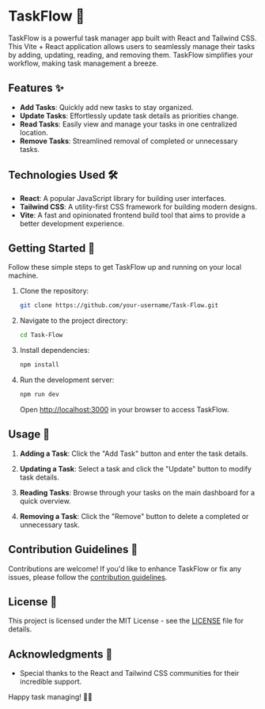 # TaskFlow 🚀

TaskFlow is a powerful task manager app built with React and Tailwind CSS. This Vite + React application allows users to seamlessly manage their tasks by adding, updating, reading, and removing them. TaskFlow simplifies your workflow, making task management a breeze.

## Features ✨

- **Add Tasks**: Quickly add new tasks to stay organized.
- **Update Tasks**: Effortlessly update task details as priorities change.
- **Read Tasks**: Easily view and manage your tasks in one centralized location.
- **Remove Tasks**: Streamlined removal of completed or unnecessary tasks.

## Technologies Used 🛠️

- **React**: A popular JavaScript library for building user interfaces.
- **Tailwind CSS**: A utility-first CSS framework for building modern designs.
- **Vite**: A fast and opinionated frontend build tool that aims to provide a better development experience.

## Getting Started 🚀

Follow these simple steps to get TaskFlow up and running on your local machine.

1. Clone the repository:

   ```bash
   git clone https://github.com/your-username/Task-Flow.git
   ```

2. Navigate to the project directory:

   ```bash
   cd Task-Flow
   ```

3. Install dependencies:

   ```bash
   npm install
   ```

4. Run the development server:

   ```bash
   npm run dev
   ```

   Open [http://localhost:3000](http://localhost:3000) in your browser to access TaskFlow.

## Usage 🚀

1. **Adding a Task**: Click the "Add Task" button and enter the task details.

2. **Updating a Task**: Select a task and click the "Update" button to modify task details.

3. **Reading Tasks**: Browse through your tasks on the main dashboard for a quick overview.

4. **Removing a Task**: Click the "Remove" button to delete a completed or unnecessary task.

## Contribution Guidelines 🤝

Contributions are welcome! If you'd like to enhance TaskFlow or fix any issues, please follow the [contribution guidelines](CONTRIBUTING.md).

## License 📄

This project is licensed under the MIT License - see the [LICENSE](LICENSE) file for details.

## Acknowledgments 🙏

- Special thanks to the React and Tailwind CSS communities for their incredible support.

Happy task managing! 🚀✨




